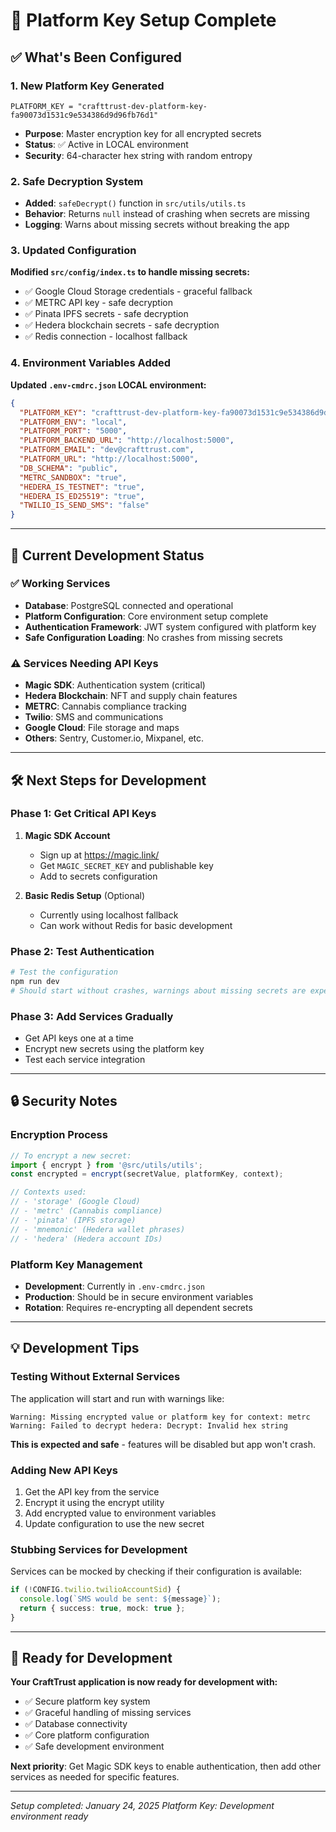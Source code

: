 # 🔑 Platform Key Setup Complete

## ✅ What's Been Configured

### 1. **New Platform Key Generated**
```
PLATFORM_KEY = "crafttrust-dev-platform-key-fa90073d1531c9e534386d9d96fb76d1"
```
- **Purpose**: Master encryption key for all encrypted secrets
- **Status**: ✅ Active in LOCAL environment
- **Security**: 64-character hex string with random entropy

### 2. **Safe Decryption System**
- **Added**: `safeDecrypt()` function in `src/utils/utils.ts`
- **Behavior**: Returns `null` instead of crashing when secrets are missing
- **Logging**: Warns about missing secrets without breaking the app

### 3. **Updated Configuration**
**Modified `src/config/index.ts` to handle missing secrets:**
- ✅ Google Cloud Storage credentials - graceful fallback
- ✅ METRC API key - safe decryption
- ✅ Pinata IPFS secrets - safe decryption  
- ✅ Hedera blockchain secrets - safe decryption
- ✅ Redis connection - localhost fallback

### 4. **Environment Variables Added**
**Updated `.env-cmdrc.json` LOCAL environment:**
```json
{
  "PLATFORM_KEY": "crafttrust-dev-platform-key-fa90073d1531c9e534386d9d96fb76d1",
  "PLATFORM_ENV": "local",
  "PLATFORM_PORT": "5000",
  "PLATFORM_BACKEND_URL": "http://localhost:5000",
  "PLATFORM_EMAIL": "dev@crafttrust.com",
  "PLATFORM_URL": "http://localhost:5000",
  "DB_SCHEMA": "public",
  "METRC_SANDBOX": "true",
  "HEDERA_IS_TESTNET": "true",
  "HEDERA_IS_ED25519": "true",
  "TWILIO_IS_SEND_SMS": "false"
}
```

---

## 🚀 **Current Development Status**

### **✅ Working Services**
- **Database**: PostgreSQL connected and operational
- **Platform Configuration**: Core environment setup complete
- **Authentication Framework**: JWT system configured with platform key
- **Safe Configuration Loading**: No crashes from missing secrets

### **⚠️ Services Needing API Keys**
- **Magic SDK**: Authentication system (critical)
- **Hedera Blockchain**: NFT and supply chain features
- **METRC**: Cannabis compliance tracking
- **Twilio**: SMS and communications
- **Google Cloud**: File storage and maps
- **Others**: Sentry, Customer.io, Mixpanel, etc.

---

## 🛠 **Next Steps for Development**

### **Phase 1: Get Critical API Keys**
1. **Magic SDK Account**
   - Sign up at https://magic.link/
   - Get `MAGIC_SECRET_KEY` and publishable key
   - Add to secrets configuration

2. **Basic Redis Setup** (Optional)
   - Currently using localhost fallback
   - Can work without Redis for basic development

### **Phase 2: Test Authentication**
```bash
# Test the configuration
npm run dev
# Should start without crashes, warnings about missing secrets are expected
```

### **Phase 3: Add Services Gradually**
- Get API keys one at a time
- Encrypt new secrets using the platform key
- Test each service integration

---

## 🔒 **Security Notes**

### **Encryption Process**
```typescript
// To encrypt a new secret:
import { encrypt } from '@src/utils/utils';
const encrypted = encrypt(secretValue, platformKey, context);

// Contexts used:
// - 'storage' (Google Cloud)
// - 'metrc' (Cannabis compliance)
// - 'pinata' (IPFS storage)
// - 'mnemonic' (Hedera wallet phrases)
// - 'hedera' (Hedera account IDs)
```

### **Platform Key Management**
- **Development**: Currently in `.env-cmdrc.json`
- **Production**: Should be in secure environment variables
- **Rotation**: Requires re-encrypting all dependent secrets

---

## 💡 **Development Tips**

### **Testing Without External Services**
The application will start and run with warnings like:
```
Warning: Missing encrypted value or platform key for context: metrc
Warning: Failed to decrypt hedera: Decrypt: Invalid hex string
```
**This is expected and safe** - features will be disabled but app won't crash.

### **Adding New API Keys**
1. Get the API key from the service
2. Encrypt it using the encrypt utility
3. Add encrypted value to environment variables
4. Update configuration to use the new secret

### **Stubbing Services for Development**
Services can be mocked by checking if their configuration is available:
```typescript
if (!CONFIG.twilio.twilioAccountSid) {
  console.log(`SMS would be sent: ${message}`);
  return { success: true, mock: true };
}
```

---

## 🎯 **Ready for Development**

**Your CraftTrust application is now ready for development with:**
- ✅ Secure platform key system
- ✅ Graceful handling of missing services  
- ✅ Database connectivity
- ✅ Core platform configuration
- ✅ Safe development environment

**Next priority**: Get Magic SDK keys to enable authentication, then add other services as needed for specific features.

---

*Setup completed: January 24, 2025*
*Platform Key: Development environment ready*